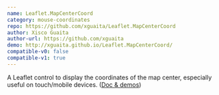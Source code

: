 ```yaml
---
name: Leaflet.MapCenterCoord
category: mouse-coordinates
repo: https://github.com/xguaita/Leaflet.MapCenterCoord
author: Xisco Guaita
author-url: https://github.com/xguaita
demo: http://xguaita.github.io/Leaflet.MapCenterCoord/
compatible-v0: false
compatible-v1: true
---
```


A Leaflet control to display the coordinates of the map center, especially useful on touch/mobile devices. (<a href="http://xguaita.github.io/Leaflet.MapCenterCoord/">Doc &amp; demos</a>)
